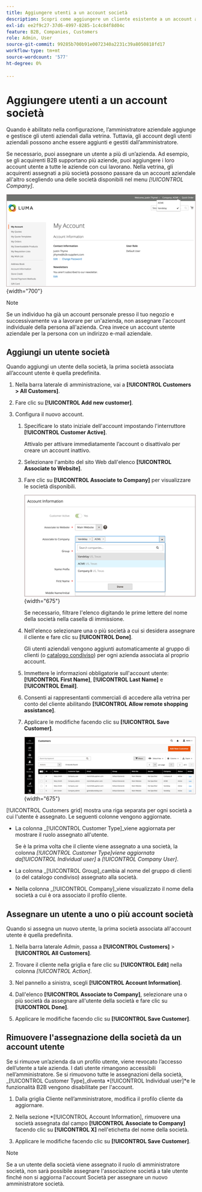 ```yaml
---
title: Aggiungere utenti a un account società
description: Scopri come aggiungere un cliente esistente a un account aziendale.
exl-id: ee2f9c27-37d6-4997-8285-1c4c84f8d04c
feature: B2B, Companies, Customers
role: Admin, User
source-git-commit: 99285b700b91e0072340a2231c39a8050818fd17
workflow-type: tm+mt
source-wordcount: '577'
ht-degree: 0%

---
```


# Aggiungere utenti a un account società

Quando è abilitato nella configurazione, l’amministratore aziendale aggiunge e gestisce gli utenti aziendali dalla vetrina. Tuttavia, gli account degli utenti aziendali possono anche essere aggiunti e gestiti dall’amministratore.

Se necessario, puoi assegnare un utente a più di un’azienda. Ad esempio, se gli acquirenti B2B supportano più aziende, puoi aggiungere i loro account utente a tutte le aziende con cui lavorano. Nella vetrina, gli acquirenti assegnati a più società possono passare da un account aziendale all&#39;altro scegliendo una delle società disponibili nel menu *[!UICONTROL Company]*.

![Associa alla società](./assets/company-assign-multi-switcher.png){width="700"}

>[!NOTE]
>
>Se un individuo ha già un account personale presso il tuo negozio e successivamente va a lavorare per un&#39;azienda, non assegnare l&#39;account individuale della persona all&#39;azienda. Crea invece un account utente aziendale per la persona con un indirizzo e-mail aziendale.

## Aggiungi un utente società

Quando aggiungi un utente della società, la prima società associata all’account utente è quella predefinita.

1. Nella barra laterale di amministrazione, vai a **[!UICONTROL Customers > All Customers]**.

1. Fare clic su **[!UICONTROL Add new customer]**.

1. Configura il nuovo account.

   1. Specificare lo stato iniziale dell&#39;account impostando l&#39;interruttore **[!UICONTROL Customer Active]**.

      Attivalo per attivare immediatamente l’account o disattivalo per creare un account inattivo.

   1. Selezionare l&#39;ambito del sito Web dall&#39;elenco **[!UICONTROL Associate to Website]**.

   1. Fare clic su **[!UICONTROL Associate to Company]** per visualizzare le società disponibili.

      ![Associa alla società](./assets/company-assign-customer-account.png){width="675"}

      Se necessario, filtrare l&#39;elenco digitando le prime lettere del nome della società nella casella di immissione.

   1. Nell&#39;elenco selezionare una o più società a cui si desidera assegnare il cliente e fare clic su **[!UICONTROL Done]**.

      Gli utenti aziendali vengono aggiunti automaticamente al gruppo di clienti (o [catalogo condiviso](catalog-shared.md)) per ogni azienda associata al proprio account.

   1. Immettere le informazioni obbligatorie sull&#39;account utente: **[!UICONTROL First Name]**, **[!UICONTROL Last Name]** e **[!UICONTROL Email]**.

   1. Consenti ai rappresentanti commerciali di accedere alla vetrina per conto del cliente abilitando **[!UICONTROL Allow remote shopping assistance]**.

   1. Applicare le modifiche facendo clic su **[!UICONTROL Save Customer]**.

      ![Griglia clienti con assegnazioni società](./assets/company-assign-user-assignments.png){width="675"}

[!UICONTROL Customers grid] mostra una riga separata per ogni società a cui l&#39;utente è assegnato. Le seguenti colonne vengono aggiornate.

- La colonna _[!UICONTROL Customer Type]_viene aggiornata per mostrare il ruolo assegnato all&#39;utente.

  Se è la prima volta che il cliente viene assegnato a una società, la colonna _[!UICONTROL Customer Type]_viene aggiornata da_[!UICONTROL Individual user]_ a _[!UICONTROL Company User]_.

- La colonna _[!UICONTROL Group]_cambia al nome del gruppo di clienti (o del catalogo condiviso) assegnato alla società.

- Nella colonna _[!UICONTROL Company]_viene visualizzato il nome della società a cui è ora associato il profilo cliente.

## Assegnare un utente a uno o più account società

Quando si assegna un nuovo utente, la prima società associata all&#39;account utente è quella predefinita.

1. Nella barra laterale _Admin_, passa a **[!UICONTROL Customers]** > **[!UICONTROL All Customers]**.

1. Trovare il cliente nella griglia e fare clic su **[!UICONTROL Edit]** nella colonna _[!UICONTROL Action]_.

1. Nel pannello a sinistra, scegli **[!UICONTROL Account Information]**.

1. Dall&#39;elenco **[!UICONTROL Associate to Company]**, selezionare una o più società da assegnare all&#39;utente della società e fare clic su **[!UICONTROL Done]**.

1. Applicare le modifiche facendo clic su **[!UICONTROL Save Customer]**.

## Rimuovere l&#39;assegnazione della società da un account utente

Se si rimuove un’azienda da un profilo utente, viene revocato l’accesso dell’utente a tale azienda. I dati utente rimangono accessibili nell’amministratore. Se si rimuovono tutte le assegnazioni della società, _[!UICONTROL Customer Type]_diventa *[!UICONTROL Individual user]*e le funzionalità B2B vengono disabilitate per l&#39;account.

1. Dalla griglia Cliente nell’amministratore, modifica il profilo cliente da aggiornare.

1. Nella sezione *[!UICONTROL Account Information], rimuovere una società assegnata dal campo **[!UICONTROL Associate to Company]** facendo clic su **[!UICONTROL X]** nell&#39;etichetta del nome della società.

1. Applicare le modifiche facendo clic su **[!UICONTROL Save Customer]**.

>[!NOTE]
>
>Se a un utente della società viene assegnato il ruolo di amministratore società, non sarà possibile assegnare l&#39;associazione società a tale utente finché non si aggiorna l&#39;account Società per assegnare un nuovo amministratore società.
